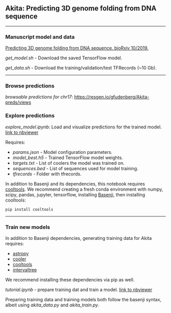 ## Akita: Predicting 3D genome folding from DNA sequence
--------------------------------------------------------------------------------

### Manuscript model and data

[Predicting 3D genome folding from DNA sequence. bioRxiv 10/2019.](https://www.biorxiv.org/content/10.1101/800060v1)

*get_model.sh* - Download the saved TensorFlow model.

*get_data.sh* - Download the training/validation/test TFRecords	(~10 Gb).

--------------------------------------------------------------------------------

### Browse predictions 

*browsable predictions for chr17*: https://resgen.io/gfudenberg/Akita-preds/views

### Explore predictions 

*explore_model.ipynb*: Load and visualize predictions for the trained model. [link to nbviewer](https://nbviewer.jupyter.org/github/gfudenberg/basenji/blob/master/manuscripts/akita/explore_model.ipynb)

Requires:
- *params.json* - Model configuration parameters.
- *model_best.h5* -  Trained TensorFlow model weights.
- *targets.txt* -  List of coolers the model was trained on.
- *sequences.bed* - List of sequences used for model training.
- *tfrecords* - Folder with tfrecords.

In addition to Basenji and its dependencies, this notebook requires [cooltools](https://github.com/mirnylab/cooltools). We recommend creating a fresh conda environment with numpy, scipy, pandas, jupyter, tensorflow, installing [Basenji](https://github.com/calico/basenji/tree/master/#installation), then installing cooltools:
```
pip install cooltools
```

--------------------------------------------------------------------------------

### Train new models

In addition to Basenji dependencies, generating training data for Akita requires:
- [astropy](https://docs.astropy.org/en/stable/install.html)
- [cooler](https://github.com/mirnylab/cooler/)
- [cooltools](https://github.com/mirnylab/cooltools)
- [intervaltree](https://pypi.org/project/intervaltree/)

We recommend installing these dependencies via pip as well.

*tutorial.ipynb* - prepare training dat and train a model. [link to nbviewer](https://nbviewer.jupyter.org/github/gfudenberg/basenji/blob/master/manuscripts/akita/tutorial.ipynb)

Preparing training data and training models both follow the basenji syntax, albeit using *akita_data.py* and *akita_train.py*.

